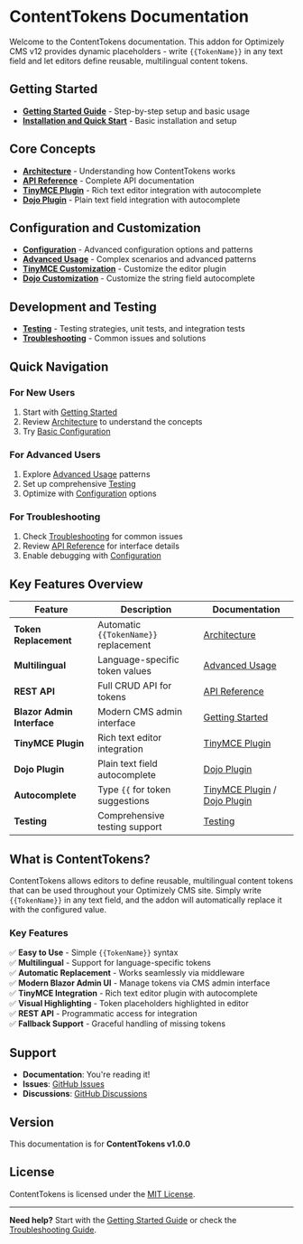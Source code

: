 # ContentTokens Documentation

Welcome to the ContentTokens documentation. This addon for Optimizely CMS v12 provides dynamic placeholders - write `{{TokenName}}` in any text field and let editors define reusable, multilingual content tokens.

## Getting Started

- **[Getting Started Guide](getting-started.md)** - Step-by-step setup and basic usage
- **[Installation and Quick Start](../README.md#installation)** - Basic installation and setup

## Core Concepts

- **[Architecture](architecture.md)** - Understanding how ContentTokens works
- **[API Reference](api-reference.md)** - Complete API documentation
- **[TinyMCE Plugin](tinymce-plugin.md)** - Rich text editor integration with autocomplete
- **[Dojo Plugin](dojo-plugin.md)** - Plain text field integration with autocomplete

## Configuration and Customization

- **[Configuration](configuration.md)** - Advanced configuration options and patterns
- **[Advanced Usage](advanced-usage.md)** - Complex scenarios and advanced patterns
- **[TinyMCE Customization](tinymce-plugin.md#customization)** - Customize the editor plugin
- **[Dojo Customization](dojo-plugin.md#customization)** - Customize the string field autocomplete

## Development and Testing

- **[Testing](testing.md)** - Testing strategies, unit tests, and integration tests
- **[Troubleshooting](troubleshooting.md)** - Common issues and solutions

## Quick Navigation

### For New Users
1. Start with [Getting Started](getting-started.md)
2. Review [Architecture](architecture.md) to understand the concepts
3. Try [Basic Configuration](configuration.md#middleware-configuration)

### For Advanced Users
1. Explore [Advanced Usage](advanced-usage.md) patterns
2. Set up comprehensive [Testing](testing.md)
3. Optimize with [Configuration](configuration.md) options

### For Troubleshooting
1. Check [Troubleshooting](troubleshooting.md) for common issues
2. Review [API Reference](api-reference.md) for interface details
3. Enable debugging with [Configuration](configuration.md#logging-configuration)

## Key Features Overview

| Feature | Description | Documentation |
|---------|-------------|---------------|
| **Token Replacement** | Automatic `{{TokenName}}` replacement | [Architecture](architecture.md#token-replacement) |
| **Multilingual** | Language-specific token values | [Advanced Usage](advanced-usage.md#multilingual-examples) |
| **REST API** | Full CRUD API for tokens | [API Reference](api-reference.md) |
| **Blazor Admin Interface** | Modern CMS admin interface | [Getting Started](getting-started.md#create-your-first-token) |
| **TinyMCE Plugin** | Rich text editor integration | [TinyMCE Plugin](tinymce-plugin.md) |
| **Dojo Plugin** | Plain text field autocomplete | [Dojo Plugin](dojo-plugin.md) |
| **Autocomplete** | Type `{{` for token suggestions | [TinyMCE Plugin](tinymce-plugin.md#usage) / [Dojo Plugin](dojo-plugin.md#usage) |
| **Testing** | Comprehensive testing support | [Testing](testing.md) |

## What is ContentTokens?

ContentTokens allows editors to define reusable, multilingual content tokens that can be used throughout your Optimizely CMS site. Simply write `{{TokenName}}` in any text field, and the addon will automatically replace it with the configured value.

### Key Features

✅ **Easy to Use** - Simple `{{TokenName}}` syntax  
✅ **Multilingual** - Support for language-specific tokens  
✅ **Automatic Replacement** - Works seamlessly via middleware  
✅ **Modern Blazor Admin UI** - Manage tokens via CMS admin interface  
✅ **TinyMCE Integration** - Rich text editor plugin with autocomplete  
✅ **Visual Highlighting** - Token placeholders highlighted in editor  
✅ **REST API** - Programmatic access for integration  
✅ **Fallback Support** - Graceful handling of missing tokens

## Support

- **Documentation**: You're reading it!
- **Issues**: [GitHub Issues](https://github.com/Hangsolow/ContentTokens/issues)
- **Discussions**: [GitHub Discussions](https://github.com/Hangsolow/ContentTokens/discussions)

## Version

This documentation is for **ContentTokens v1.0.0**

## License

ContentTokens is licensed under the [MIT License](../LICENSE).

---

**Need help?** Start with the [Getting Started Guide](getting-started.md) or check the [Troubleshooting Guide](troubleshooting.md).
